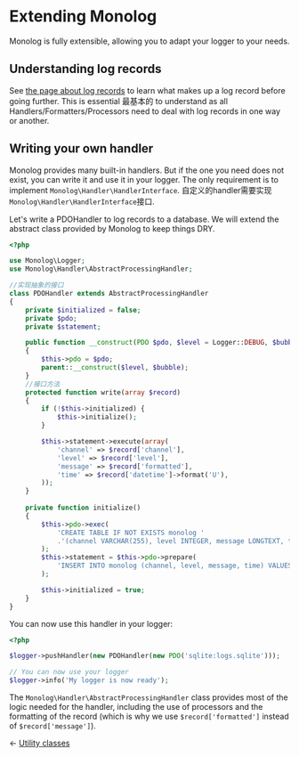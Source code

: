# Extending Monolog

Monolog is fully extensible, allowing you to adapt your logger to your needs.

## Understanding log records

See [the page about log records](message-structure.md) to learn what makes up
a log record before going further. This is essential 最基本的 to understand as all
Handlers/Formatters/Processors need to deal with log records in one way or
another.

## Writing your own handler

Monolog provides many built-in handlers. But if the one you need does not
exist, you can write it and use it in your logger. The only requirement is
to implement `Monolog\Handler\HandlerInterface`.
自定义的handler需要实现`Monolog\Handler\HandlerInterface`接口.

Let's write a PDOHandler to log records to a database. We will extend the
abstract class provided by Monolog to keep things DRY.

```php
<?php

use Monolog\Logger;
use Monolog\Handler\AbstractProcessingHandler;

//实现抽象的接口
class PDOHandler extends AbstractProcessingHandler
{
    private $initialized = false;
    private $pdo;
    private $statement;

    public function __construct(PDO $pdo, $level = Logger::DEBUG, $bubble = true)
    {
        $this->pdo = $pdo;
        parent::__construct($level, $bubble);
    }
	//接口方法
    protected function write(array $record)
    {
        if (!$this->initialized) {
            $this->initialize();
        }

        $this->statement->execute(array(
            'channel' => $record['channel'],
            'level' => $record['level'],
            'message' => $record['formatted'],
            'time' => $record['datetime']->format('U'),
        ));
    }
	
    private function initialize()
    {
        $this->pdo->exec(
            'CREATE TABLE IF NOT EXISTS monolog '
            .'(channel VARCHAR(255), level INTEGER, message LONGTEXT, time INTEGER UNSIGNED)'
        );
        $this->statement = $this->pdo->prepare(
            'INSERT INTO monolog (channel, level, message, time) VALUES (:channel, :level, :message, :time)'
        );

        $this->initialized = true;
    }
}
```

You can now use this handler in your logger:

```php
<?php

$logger->pushHandler(new PDOHandler(new PDO('sqlite:logs.sqlite')));

// You can now use your logger
$logger->info('My logger is now ready');
```

The `Monolog\Handler\AbstractProcessingHandler` class provides most of the
logic needed for the handler, including the use of processors and the formatting
of the record (which is why we use ``$record['formatted']`` instead of ``$record['message']``).

&larr; [Utility classes](03-utilities.md)
